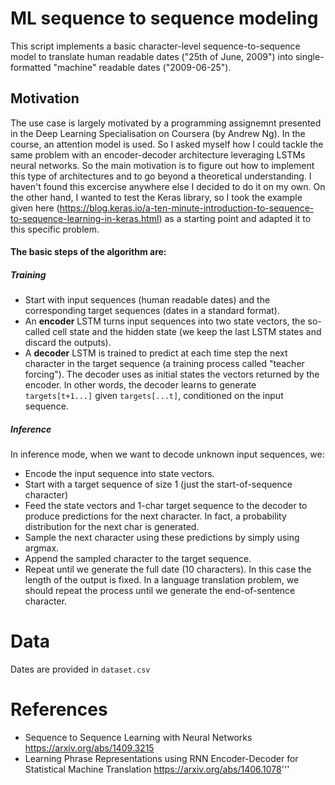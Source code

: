 # ML sequence to sequence modeling

This script implements a basic character-level sequence-to-sequence model to translate human readable dates ("25th of June, 2009") into single-formatted "machine" readable dates ("2009-06-25").

## Motivation
The use case is largely motivated by a programming assignemnt presented in the Deep Learning Specialisation on Coursera (by Andrew Ng). In the course, an attention model is used. So I asked myself how I could tackle the same problem with an encoder-decoder architecture leveraging LSTMs neural networks. So the main motivation is to figure out how to implement this type of architectures and to go beyond a theoretical understanding. I haven't found this excercise anywhere else I decided to do it on my own.
On the other hand, I wanted to test the Keras library, so I took the example given here (https://blog.keras.io/a-ten-minute-introduction-to-sequence-to-sequence-learning-in-keras.html) as a starting point and adapted it to this specific problem.

#### The basic steps of the algorithm are:
##### Training

- Start with input sequences (human readable dates)
    and the corresponding target sequences (dates in a standard format).
- An **encoder** LSTM turns input sequences into two state vectors, the so-called cell state and the hidden state (we keep the last LSTM states and discard the outputs).
- A **decoder** LSTM is trained to predict at each time step the next character in the target sequence (a training process called "teacher forcing"). The decoder uses as initial states the vectors returned by the encoder. In other words, the decoder learns to generate `targets[t+1...]` given `targets[...t]`, conditioned on the input sequence.
    
##### Inference
In inference mode, when we want to decode unknown input sequences, we:
- Encode the input sequence into state vectors.
- Start with a target sequence of size 1 (just the start-of-sequence character)
- Feed the state vectors and 1-char target sequence
to the decoder to produce predictions for the next character.
In fact, a probability distribution for the next char is generated.
- Sample the next character using these predictions by simply using argmax.
- Append the sampled character to the target sequence.
- Repeat until we generate the full date (10 characters). In this case the length of the output is fixed. In a language translation problem, we should repeat the process until we generate the end-of-sentence character.  

# Data
Dates are provided in ``dataset.csv``

# References
- Sequence to Sequence Learning with Neural Networks
    https://arxiv.org/abs/1409.3215
- Learning Phrase Representations using
    RNN Encoder-Decoder for Statistical Machine Translation
    https://arxiv.org/abs/1406.1078'''
